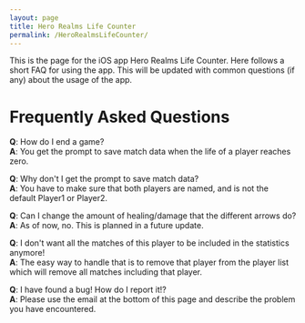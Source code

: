 ```yaml
---
layout: page
title: Hero Realms Life Counter
permalink: /HeroRealmsLifeCounter/
---
```


This is the page for the iOS app Hero Realms Life Counter. Here follows a short FAQ for using the app.
This will be updated with common questions (if any) about the usage of the app.  

# Frequently Asked Questions

**Q**: How do I end a game?  
**A**: You get the prompt to save match data when the life of a player reaches zero.

**Q**: Why don't I get the prompt to save match data?  
**A**: You have to make sure that both players are named, and is not the default Player1 or Player2.

**Q**: Can I change the amount of healing/damage that the different arrows do?  
**A**: As of now, no. This is planned in a future update.

**Q**: I don't want all the matches of this player to be included in the statistics anymore!  
**A**: The easy way to handle that is to remove that player from the player list which will remove all matches including that player.

**Q**: I have found a bug! How do I report it!?  
**A**: Please use the email at the bottom of this page and describe the problem you have encountered.

<!--You can find the source code for Minima at GitHub:-->
<!--[jekyll][jekyll-organization] /-->
<!--[minima](https://github.com/jekyll/minima)-->

<!--You can find the source code for Jekyll at GitHub:-->
<!--[jekyll][jekyll-organization] /-->
<!--[jekyll](https://github.com/jekyll/jekyll)-->


[jekyll-organization]: https://github.com/mil0m
